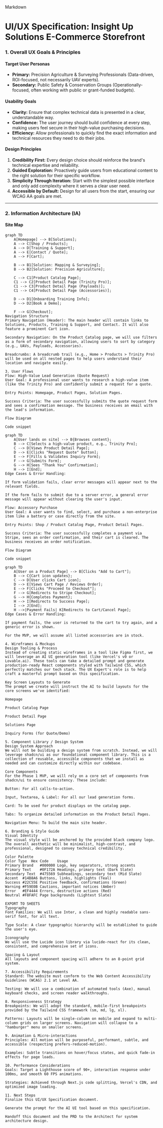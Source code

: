 Markdown

# UI/UX Specification: Insight Up Solutions E-Commerce Storefront

### 1. Overall UX Goals & Principles

#### Target User Personas
* **Primary:** Precision Agriculture & Surveying Professionals (Data-driven, ROI-focused, not necessarily UAV experts).
* **Secondary:** Public Safety & Conservation Groups (Operationally-focused, often working with public or grant-funded budgets).

#### Usability Goals
* **Clarity:** Ensure that complex technical data is presented in a clear, understandable way.
* **Confidence:** The user journey should build confidence at every step, making users feel secure in their high-value purchasing decisions.
* **Efficiency:** Allow professionals to quickly find the exact information and technical resources they need to do their jobs.

#### Design Principles
1.  **Credibility First:** Every design choice should reinforce the brand's technical expertise and reliability.
2.  **Guided Exploration:** Proactively guide users from educational content to the right solution for their specific workflow.
3.  **Simplicity Through Iteration:** Start with the simplest possible interface and only add complexity where it serves a clear user need.
4.  **Accessible by Default:** Design for all users from the start, ensuring our WCAG AA goals are met.

---

### 2. Information Architecture (IA)

#### Site Map
```mermaid
graph TD
    A[Homepage] --> B[Solutions];
    A --> C[Shop / Products];
    A --> D[Training & Support];
    A --> E[Contact / Quote];
    A --> F[Cart];

    B --> B1[Solution: Mapping & Surveying];
    B --> B2[Solution: Precision Agriculture];

    C --> C1[Product Catalog Page];
    C1 --> C2[Product Detail Page (Trinity Pro)];
    C1 --> C3[Product Detail Page (Payloads)];
    C1 --> C4[Product Detail Page (Accessories)];
    
    D --> D1[Onboarding Training Info];
    D --> D2[Book a Demo];

    F --> G[Checkout];
Navigation Structure
Primary Navigation (Header): The main header will contain links to Solutions, Products, Training & Support, and Contact. It will also feature a prominent Cart icon.

Secondary Navigation: On the Product Catalog page, we will use filters as a form of secondary navigation, allowing users to sort by category (e.g., UAVs, Payloads, Accessories).

Breadcrumbs: A breadcrumb trail (e.g., Home > Products > Trinity Pro) will be used on all nested pages to help users understand their location and navigate easily.

3. User Flows
Flow: High-Value Lead Generation (Quote Request)
User Goal: A professional user wants to research a high-value item (like the Trinity Pro) and confidently submit a request for a quote.

Entry Points: Homepage, Product Pages, Solution Pages.

Success Criteria: The user successfully submits the quote request form and sees a confirmation message. The business receives an email with the lead's information.

Flow Diagram

Code snippet

graph TD
    A[User lands on site] --> B{Browses content};
    B --> C[Selects a high-value product, e.g., Trinity Pro];
    C --> D[Views Product Detail Page];
    D --> E[Clicks "Request Quote" button];
    E --> F[Fills & Validates Inquiry Form];
    F --> G[Submits Form];
    G --> H[Sees "Thank You" Confirmation];
    H --> I[End];
Edge Cases & Error Handling:

If form validation fails, clear error messages will appear next to the relevant fields.

If the form fails to submit due to a server error, a general error message will appear without clearing the user's input.

Flow: Accessory Purchase
User Goal: A user wants to find, select, and purchase a non-enterprise item like a battery or case directly from the site.

Entry Points: Shop / Product Catalog Page, Product Detail Pages.

Success Criteria: The user successfully completes a payment via Stripe, sees an order confirmation, and their cart is cleared. The business receives an order notification.

Flow Diagram

Code snippet

graph TD
    A[User on a Product Page] --> B[Clicks "Add to Cart"];
    B --> C{Cart icon updates};
    C --> D[User clicks Cart icon];
    D --> E[Views Cart Page / Reviews Order];
    E --> F[Clicks "Proceed to Checkout"];
    F --> G[Redirects to Stripe Checkout];
    G --> H{Completes Payment};
    H --> I[Redirects to Success Page];
    I --> J[End];
    H -->|Payment Fails| K[Redirects to Cart/Cancel Page];
Edge Cases & Error Handling:

If payment fails, the user is returned to the cart to try again, and a generic error is shown.

For the MVP, we will assume all listed accessories are in stock.

4. Wireframes & Mockups
Design Tooling & Process
Instead of creating static wireframes in a tool like Figma first, we will leverage an AI UI generation tool (like Vercel's v0 or Lovable.ai). These tools can take a detailed prompt and generate production-ready React components styled with Tailwind CSS, which perfectly matches our tech stack. The UX Expert's role is to help craft a masterful prompt based on this specification.

Key Screen Layouts to Generate
The prompt we create will instruct the AI to build layouts for the core screens we've identified:

Homepage

Product Catalog Page

Product Detail Page

Solutions Page

Inquiry Forms (for Quote/Demo)

5. Component Library / Design System
Design System Approach
We will not be building a design system from scratch. Instead, we will leverage shadcn/ui as our foundational component library. This is a collection of reusable, accessible components that we install as needed and can customize directly within our codebase.

Core Components
For the Phase 1 MVP, we will rely on a core set of components from shadcn/ui to ensure consistency. These include:

Button: For all calls-to-action.

Input, Textarea, & Label: For all our lead generation forms.

Card: To be used for product displays on the catalog page.

Tabs: To organize detailed information on the Product Detail Pages.

Navigation Menu: To build the main site header.

6. Branding & Style Guide
Visual Identity
The visual style will be anchored by the provided black company logo. The overall aesthetic will be minimalist, high-contrast, and professional, designed to convey technical credibility.

Color Palette
Color Type	Hex Code	Usage
Primary Brand	#000000	Logo, key separators, strong accents
Primary Text	#0F172A	Headings, primary text (Dark Slate)
Secondary Text	#475569	Subheadings, secondary text (Mid Slate)
Accent	#14B8A6	Buttons, links, highlights (Teal)
Success	#22C55E	Positive feedback, confirmations (Green)
Warning	#F59E0B	Cautions, important notices (Amber)
Error	#EF4444	Errors, destructive actions (Red)
Neutral	#F8FAFC	Page backgrounds (Lightest Slate)

EXPORT TO SHEETS
Typography
Font Families: We will use Inter, a clean and highly readable sans-serif font, for all text.

Type Scale: A clear typographic hierarchy will be established to guide the user's eye.

Iconography
We will use the Lucide icon library via lucide-react for its clean, consistent, and comprehensive set of icons.

Spacing & Layout
All layouts and component spacing will adhere to an 8-point grid system.

7. Accessibility Requirements
Standard: The website must conform to the Web Content Accessibility Guidelines (WCAG) 2.1 at Level AA.

Testing: We will use a combination of automated tools (Axe), manual keyboard checks, and screen reader walkthroughs.

8. Responsiveness Strategy
Breakpoints: We will adopt the standard, mobile-first breakpoints provided by the Tailwind CSS framework (sm, md, lg, xl).

Patterns: Layouts will be single-column on mobile and expand to multi-column grids on larger screens. Navigation will collapse to a "hamburger" menu on smaller screens.

9. Animation & Micro-interactions
Principles: All motion will be purposeful, performant, subtle, and accessible (respecting prefers-reduced-motion).

Examples: Subtle transitions on hover/focus states, and quick fade-in effects for page loads.

10. Performance Considerations
Goals: Target a Lighthouse score of 90+, interaction response under 100ms, and smooth 60 FPS animations.

Strategies: Achieved through Next.js code splitting, Vercel's CDN, and optimized image loading.

11. Next Steps
Finalize this UI/UX Specification document.

Generate the prompt for the AI UI tool based on this specification.

Handoff this document and the PRD to the Architect for system architecture design.